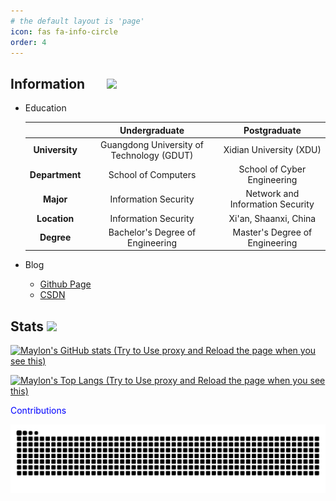 ```yaml
---
# the default layout is 'page'
icon: fas fa-info-circle
order: 4
---
```


## Information $\quad$ <img src="https://emojis.slackmojis.com/emojis/images/1696534303/70363/doggotypingq.gif?1696534303" width="50">
- Education

  |                | Undergraduate                             | Postgraduate                     |
  | :------------: | :---------------------------------------: | :------------------------------: |
  | **University** | Guangdong University of Technology (GDUT) | Xidian University (XDU) <!--(Exempt from Admission Exam)-->         |
  | **Department** | School of Computers                       | School of Cyber Engineering      |
  | **Major**      | Information Security                      | Network and Information Security |
  | **Location**   | Information Security                      | Xi'an, Shaanxi, China            |
  | **Degree**     | Bachelor's Degree of Engineering          | Master's Degree of Engineering   |

- Blog
  - [Github Page](https://Country-If.github.io)
  - [CSDN](https://blog.csdn.net/weixin_45824303)

## Stats <img src="https://emojis.slackmojis.com/emojis/images/1588866973/8934/hellokittydance.gif?1588866973" width="70">
<!-- &hide=stars,commits,prs,issues,contribs -->
<!-- &theme=dark, radical, merko, gruvbox, tokyonight, onedark, cobalt, synthwave, highcontrast, dracula -->
[![Maylon's GitHub stats (Try to Use proxy and Reload the page when you see this)](https://github-readme-stats-three-brown-35.vercel.app/api?username=Country-If&show_icons=true&theme=transparent&include_all_commits=true&hide_border=true)](https://github.com/Country-If)

<!-- ?hide=language1,language2 -->
<!-- &layout=compact -->
[![Maylon's Top Langs (Try to Use proxy and Reload the page when you see this)](https://github-readme-stats-three-brown-35.vercel.app/api/top-langs/?username=Country-If&hide=tcl,xslt,jupyter%20notebook,smarty,tex&theme=transparent&layout=compact&hide_border=true)](https://github.com/Country-If)

<!-- icons: https://rahuldkjain.github.io/gh-profile-readme-generator/ -->

<font color="blue">Contributions</font>

<picture>
  <source media="(prefers-color-scheme: light)" srcset="/assets/svg/github-contribution-grid-snake.svg">
  <source media="(prefers-color-scheme: dark)" srcset="/assets/svg/github-contribution-grid-snake-dark.svg">
  <img alt="github contribution grid snake animation" src="/assets/svg/github-contribution-grid-snake-dark.svg">
</picture>
